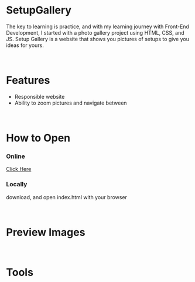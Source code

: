 # SetupGallery
The key to learning is practice, and with my learning journey with Front-End Development, I started with a photo gallery project using HTML, CSS, and JS.
Setup Gallery is a website that shows you pictures of setups to give you ideas for yours.

<br>

# Features
- Responsible website
- Ability to zoom pictures and navigate between

<br>

# How to Open
### Online
[Click Here](https://akmofficial.github.io/SetupGallery/)
<br>
### Locally
download, and open index.html with your browser

<br>

# Preview Images

<br>

# Tools
